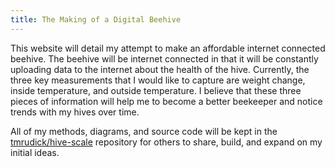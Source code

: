 ```yaml
---
title: The Making of a Digital Beehive
---
```

This website will detail my attempt to make an affordable internet connected beehive. The beehive will be internet connected in that it will be constantly uploading data to the internet about the health of the hive. Currently, the three key measurements that I would like to capture are weight change, inside temperature, and outside temperature. I believe that these three pieces of information will help me to become a better beekeeper and notice trends with my hives over time. 


All of my methods, diagrams, and source code will be kept in the [tmrudick/hive-scale](http://github.com/tmrudick/hive-scale) repository for others to share, build, and expand on my initial ideas.
